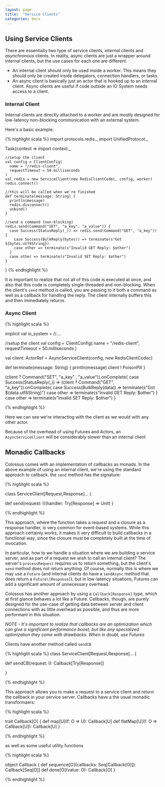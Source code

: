 ```yaml
---
layout: page
title:  "Service Clients"
categories: docs
---
```


## Using Service Clients

There are essentially two type of service clients, _internal_ clients and _asynchronous_ clients.  In reality, async clients are just a wrapper around internal clients, but the use cases for each one are different.

* An internal client should only be used inside a worker.  This means they should only be created inside delegators, connection handlers, or tasks.
* An async client is basically just an actor that is hooked up to an internal client.  Async clients are useful if code outside an IO System needs access to a client.

### Internal Client

Internal clients are directly attached to a worker and are mostly designed for
low-latency non-blocking communication with an external system.

Here's a basic example:

{% highlight scala %}
  import protocols.redis._
  import UnifiedProtocol._

  Task{context => 
    import context._

    //setup the client
    val config = ClientConfig(
      name = "/redis-client",
      requestTimeout = 50.milliseconds
    )
    val redis = new ServiceClient(new RedisClientCodec, config, worker)
    redis.connect()

    //this will be called when we're finished
    def terminate(message: String) {
      println(message)
      redis.disconnect()
      unbind()
    }

    //send a command (non-blocking)
    redis.send(Command("SET", "a_key", "a_value")) {
      case Success(StatusReply(_)) => redis.send(Command("GET", "a_key")) {
        case Success(BulkReply(bytes)) => terminate(s"Got ${bytes.utf8String})
        case other => terminate(s"Invalid GET Reply: $other")
      }
      case other => terminate(s"Invalid SET Reply: $other")
    }
  }
{% endhighlight %}

It is important to realize that not all of this code is executed at once, and
also that this code is completely single-threaded and non-blocking.  When the
client's `send` method is called, you are passing to it both a command as well
as a callback for handling the reply.  The client internally buffers this and
then immediately returns.

### Async Client

{% highlight scala %}

implicit val io_system = //....

//setup the client
val config = ClientConfig(
  name = "/redis-client",
  requestTimeout = 50.milliseconds
)

val client: ActorRef = AsyncServiceClient(config, new RedisClientCodec)

def terminate(message: String) {
  println(message)
  client ! PoisonPill
}

(client ? Command("SET", "a_key" , "a_value")).onComplete{
  case Success(StatusReply(_)) => (client ? Command("GET", "a_key")).onComplete{
    case Success(BulkReply(data)) => terminate(s"Got ${data.utf8String}")
    case other => terminate(s"Invalid GET Reply: $other")
  }
  case other => terminate(s"Invalid SET Reply: $other")
}

{% endhighlight %}

Here we can see we're interacting with the client as we would with any other actor.

Because of the overhead of using Futures and Actors, an `AsyncServiceClient` will be considerably slower than an internal client

## Monadic Callbacks

Colossus comes with an implementation of callbacks as monads.  In the above
example of using an internal client, we're using the standard approach to
callback.  the `send` method has the signature:

{% highlight scala %}

class ServiceClient[Request,Response]... {
  
  def send(request: I)(handler: Try[Response] => Unit)
}

{% endhighlight %}

This approach, where the function takes a request and a closure as a response
handler, is very common for event-based systems.  While this approach certainly
works, it makes it very difficult to build callbacks in a functional way, since
the closure must be completely built at the time of invocation.

In particular, how to we handle a situation where we are building a service
server, and as part of a request we wish to call an internal client?  The
server's `processRequest` requires us to return something, but the client's
`send` method does not return anything.  Of course, normally this is where we
may use a `Future` (and internal clients do have a `sendAsync` method that does
return a `Future\[Response]`), but in low-latency situations, Futures can add a
significant amount of unnecessary overhead.

Colossus has another approach by using a `Callback[Response]` type, which at
first glance behaves a lot like a Future.  Callbacks, though, are purely designed
for the use-case of getting data between server and client connections with as
little overhead as possible, and thus are more performant in this situation.

_NOTE - It's important to realize that callbacks are an optimization which can
give a significant performance boost, but like any specialized optimization
they come with drawbacks.  When in doubt, use Futures_

Clients have another method called `sendCB`

{% highlight scala %}
class ServiceClient[Request,Response]... {

  def sendCB(request: I): Callback[Try[Response]]

}

{% endhighlight %}

This approach allows you to make a request to a service client and return the
callback in your service server.  Callbacks have a the usual monadic transformaers:

{% highlight scala %}

trait Callback[O] {
  def map[U](f: O => U): Callback[U]
  def flatMap[U](f: O => Callback[U]): Callback[U]
}

{% endhighlight %}

as well as some useful utility functions

{% highlight scala %}

object Callback {
  def sequence[O](callbacks: Seq[Callback[O]]): Callback[Seq[O]]
  def done[O](value: O): Callback[O]
}

{% endhighlight %}



